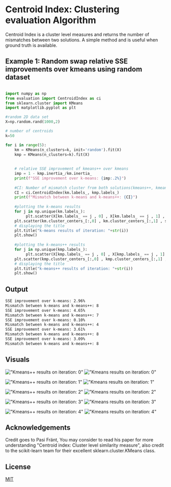 # Centroid Index: Clustering evaluation Algorithm
Centroid Index is a cluster level measures and returns the number of mismatches between two solutions. A simple method and is useful when ground truth is available.

## Example 1: Random swap relative SSE improvements over kmeans using random dataset 

```python

import numpy as np
from evaluation import CentroidIndex as ci
from sklearn.cluster import KMeans
import matplotlib.pyplot as plt

#random 2D data set
X=np.random.rand(1000,2)

# number of centroids
k=50

for i in range(5):
    km = KMeans(n_clusters=k, init='random').fit(X)
    kmp = KMeans(n_clusters=k).fit(X)
    
    
    # relative SSE improvement of kmeans++ over kmeans
    imp = 1 - kmp.inertia_/km.inertia_
    print(f"SSE improvement over k-means: {imp:.2%}")
    
    #CI: Number of mismatch cluster from both solutions(kmeans++, kmeans)
    CI = ci.CentroidIndex(km.labels_, kmp.labels_)
    print(f"Mismatch between k-means and k-means++: {CI}")
    
    #plotting the k-means results
    for j in np.unique(km.labels_):
         plt.scatter(X[km.labels_ == j , 0] , X[km.labels_ == j , 1] , label = j)
    plt.scatter(km.cluster_centers_[:,0] , km.cluster_centers_[:,1] , s = 80, color = 'k')
    # displaying the title
    plt.title("k-means results of iteration: "+str(i))
    plt.show()
    
    #plotting the k-means++ results
    for j in np.unique(kmp.labels_):
         plt.scatter(X[kmp.labels_ == j , 0] , X[kmp.labels_ == j , 1] , label = j)
    plt.scatter(kmp.cluster_centers_[:,0] , kmp.cluster_centers_[:,1] , s = 80, color = 'k')
    # displaying the title
    plt.title("k-means++ results of iteration: "+str(i))
    plt.show()
```
## Output
```bash
SSE improvement over k-means: 2.96%
Mismatch between k-means and k-means++: 8
SSE improvement over k-means: 4.65%
Mismatch between k-means and k-means++: 7
SSE improvement over k-means: 0.10%
Mismatch between k-means and k-means++: 4
SSE improvement over k-means: 3.61%
Mismatch between k-means and k-means++: 8
SSE improvement over k-means: 3.09%
Mismatch between k-means and k-means++: 8
```
## Visuals
!["Kmeans++ results on iteration: 0"](https://github.com/gulraizchoudhary/CentroidIndex/blob/main/img/kmp_0.png)
!["Kmeans results on iteration: 0"](https://github.com/gulraizchoudhary/CentroidIndex/blob/main/img/km_0.png)

!["Kmeans++ results on iteration: 1"](https://github.com/gulraizchoudhary/CentroidIndex/blob/main/img/kmp_01.png)
!["Kmeans results on iteration: 1"](https://github.com/gulraizchoudhary/CentroidIndex/blob/main/img/km_01.png)

!["Kmeans++ results on iteration: 2"](https://github.com/gulraizchoudhary/CentroidIndex/blob/main/img/kmp_02.png)
!["Kmeans results on iteration: 2"](https://github.com/gulraizchoudhary/CentroidIndex/blob/main/img/km_02.png)

!["Kmeans++ results on iteration: 3"](https://github.com/gulraizchoudhary/CentroidIndex/blob/main/img/kmp_03.png)
!["Kmeans results on iteration: 3"](https://github.com/gulraizchoudhary/CentroidIndex/blob/main/img/km_03.png)

!["Kmeans++ results on iteration: 4"](https://github.com/gulraizchoudhary/CentroidIndex/blob/main/img/kmp_04.png)
!["Kmeans results on iteration: 4"](https://github.com/gulraizchoudhary/CentroidIndex/blob/main/img/km_04.png)






## Acknowledgements
Credit goes to Pasi Fränt, You may consider to read his paper for more understanding "Centroid index: Cluster level similarity measure", also credit to the scikit-learn team for their excellent sklearn.cluster.KMeans class.

## License
[MIT](https://choosealicense.com/licenses/mit/)
